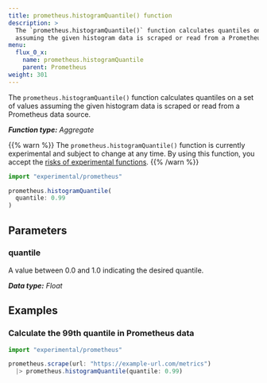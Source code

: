 ```yaml
---
title: prometheus.histogramQuantile() function
description: >
  The `prometheus.histogramQuantile()` function calculates quantiles on a set of values
  assuming the given histogram data is scraped or read from a Prometheus data source.
menu:
  flux_0_x:
    name: prometheus.histogramQuantile
    parent: Prometheus
weight: 301
---
```


The `prometheus.histogramQuantile()` function calculates quantiles on a set of values
assuming the given histogram data is scraped or read from a Prometheus data source.

_**Function type:** Aggregate_

{{% warn %}}
The `prometheus.histogramQuantile()` function is currently experimental and subject to change at any time.
By using this function, you accept the [risks of experimental functions](/flux/v0.x/stdlib/experimental/#use-experimental-functions-at-your-own-risk).
{{% /warn %}}

```js
import "experimental/prometheus"

prometheus.histogramQuantile(
  quantile: 0.99
)
```

## Parameters

### quantile
A value between 0.0 and 1.0 indicating the desired quantile.

_**Data type:** Float_

## Examples

### Calculate the 99th quantile in Prometheus data
```js
import "experimental/prometheus"

prometheus.scrape(url: "https://example-url.com/metrics")
  |> prometheus.histogramQuantile(quantile: 0.99)
```
